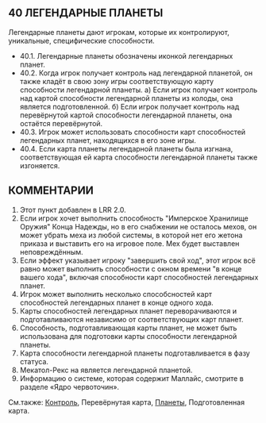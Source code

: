 40 ЛЕГЕНДАРНЫЕ ПЛАНЕТЫ
---
Легендарные планеты дают игрокам, которые их контролируют, уникальные, специфические способности.
* 40.1. Легендарные планеты обозначены иконкой легендарных планет.
* 40.2. Когда игрок получает контроль над легендарной планетой, он также кладёт в свою зону игры соответствующую карту способности легендарной планеты.
  а) Если игрок получает контроль над картой способности легендарной планеты из колоды, она является подготовленной.
  б) Если игрок получает контроль над перевёрнутой картой способности легендарной планеты, она остаётся перевёрнутой.
* 40.3. Игрок может использовать способности карт способностей легендарных планет, находящихся в его зоне игры.
* 40.4. Если карта планеты легендарной планеты была изгнана, соответствующая ей карта способности легендарной планеты также изгоняется.

КОММЕНТАРИИ
---
1) Этот пункт добавлен в LRR 2.0.
2) Если игрок хочет выполнить способность "Имперское Хранилище Оружия" Конца Надежды, но в его снабжении не осталось мехов, он может убрать меха из любой системы, в которой нет его жетона приказа и выставить его на игровое поле. Мех будет выставлен неповреждённым.
3) Если эффект указывает игроку "завершить свой ход", этот игрок всё равно может выполнить способности с окном времени "в конце вашего хода", включая способности карт способностей легендарных планет.
4) Игрок может выполнить несколько способсностей карт способностей легендарных планет в конце одного хода.
5) Карты способностей легендарных планет переворачиваются и подготавливаются независимо от соответствующих карт планет.
6) Способность, подготавливающая карты планет, не может быть использована для подготовки карты способности легендарной планеты.
7) Карта способности легендарной планеты подготавливается в фазу статуса.
8) Мекатол-Рекс на является легендарной планетой.
9) Информацию о системе, которая содержит Маллайс, смотрите в разделе «Ядро червоточин».

См.также: [Контроль](control.md), Перевёрнутая карта, [Планеты](planets.md), Подготовленная карта.
